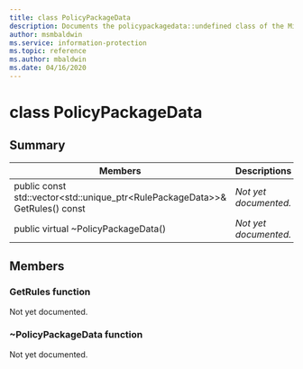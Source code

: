```yaml
---
title: class PolicyPackageData 
description: Documents the policypackagedata::undefined class of the Microsoft Information Protection (MIP) SDK.
author: msmbaldwin
ms.service: information-protection
ms.topic: reference
ms.author: mbaldwin
ms.date: 04/16/2020
---
```


# class PolicyPackageData 
  
## Summary
 Members                        | Descriptions                                
--------------------------------|---------------------------------------------
public const std::vector\<std::unique_ptr\<RulePackageData\>\>& GetRules() const  | _Not yet documented._
public virtual ~PolicyPackageData()  | _Not yet documented._
  
## Members
  
### GetRules function
Not yet documented.

  
### ~PolicyPackageData function
Not yet documented.
